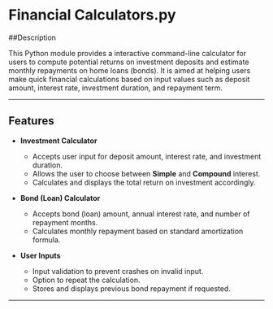 # Financial Calculators.py

##Description

This Python module provides a interactive command-line calculator for users to compute potential returns on investment deposits and estimate monthly repayments on home loans (bonds). It is aimed at helping users make quick financial calculations based on input values such as deposit amount, interest rate, investment duration, and repayment term.

---

## Features

- **Investment Calculator**  
  - Accepts user input for deposit amount, interest rate, and investment duration.
  - Allows the user to choose between **Simple** and **Compound** interest.
  - Calculates and displays the total return on investment accordingly.

- **Bond (Loan) Calculator**  
  - Accepts bond (loan) amount, annual interest rate, and number of repayment months.
  - Calculates monthly repayment based on standard amortization formula.

- **User Inputs**
  - Input validation to prevent crashes on invalid input.
  - Option to repeat the calculation.
  - Stores and displays previous bond repayment if requested.

---
